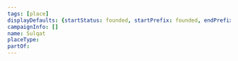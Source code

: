 ```yaml
---
tags: [place]
displayDefaults: {startStatus: founded, startPrefix: founded, endPrefix: destroyed, endStatus: destroyed}
campaignInfo: []
name: Sulqat
placeType:
partOf:
---
```

